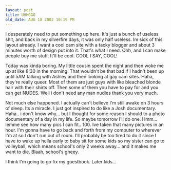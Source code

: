 ```yaml
---
layout: post
title: UHHGGG
old_date: AUG 18 2002 10:19 PM
---
```


I desperately need to put something up here. It's just a bunch of useless
shit, and back in my silverfire days, it was only half useless. Im sick of
this layout already. I want a cool cam site with a tacky blogger and about 3
minutes worth of design put into it. That's what I need. Ohh, and I can make
people buy me stuff. It'll be cool. COOL I SAY, COOL!

Today was kinda boring. My little cousin spent the night and then woke me up
at like 8:30 in the morning. That wouldn't be that bad if I hadn't been up
until 5AM talking with Ashley and then looking at gay cam sites. Haha, they're
really queer. Most of them are just guys with like bleached blonde hair with
their shirts off. Then some of them you have to pay for and you can get NUDES.
Well i don't need any man nudies thank you very much.

Not much else happened. I actually can't believe I'm still awake on 3 hours of
sleep. Its a miracle. I just got inspired to do like a Josh documentary.
Haha.. i don't know why... but I thought for some reason I should to a photo
documentary of a day in my life. So maybe tomorrow I'll do one. Hmm... lemme
see how many pics I can fit.. 100. Ive taken that many pictures in an hour.
I'm gonna have to go back and forth from my computer to wherever I'm at so I
don't run out of room. I'll probably be too tired to do it since I have to
wake up hella early to baby sit for some kids so my sister can go to
volleyball, which means school's only 2 weeks away... and it makes me want to
die. Blaah, school's gheey.

I think I'm going to go fix my guestbook. Later kids...
